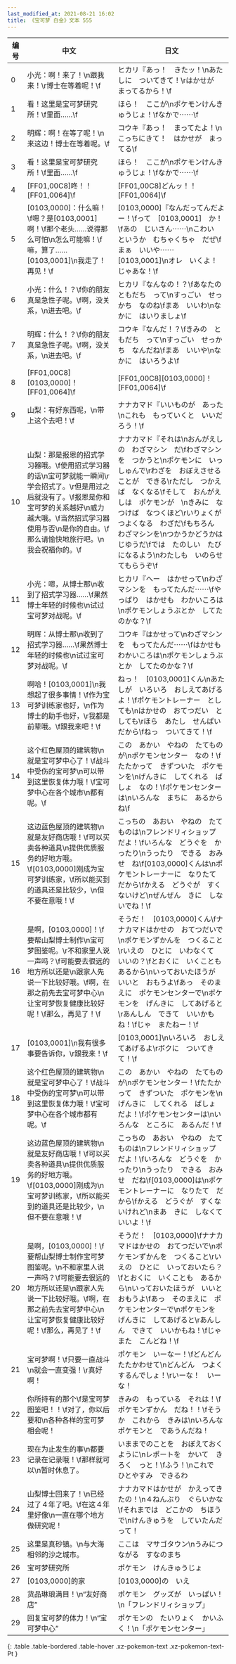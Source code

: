 ```yaml
---
last_modified_at: 2021-08-21 16:02
title: 《宝可梦 白金》文本 555
---
```

| 编号 | 中文 | 日文 |
| ---- | ---- | ---- |
| 0 | 小光：啊！来了！\n跟我来！\r博士在等着呢！\f | ヒカリ『あっ！　きたッ！\nあたしに　ついてきて！\rはかせが　まってるから！\f |
| 1 | 看！这里是宝可梦研究所！\f里面……\f | ほら！　ここが\nポケモンけんきゅうじょ！\fなかで⋯⋯\f |
| 2 | 明辉：啊！在等了呢！\n来这边！博士在等着呢。\f | コウキ『あっ！　まってたよ！\nこっちにきて！　はかせが　まってる\f |
| 3 | 看！这里是宝可梦研究所！\f里面……\f | ほら！　ここが\nポケモンけんきゅうじょ！\fなかで⋯⋯\f |
| 4 | [FF01,00C8]咚！！[FF01,0064]\f | [FF01,00C8]どんッ！！[FF01,0064]\f |
| 5 | [0103,0000]：什么嘛！\f嗯？是[0103,0001]啊！\f那个老头……说得那么可怕\n怎么可能嘛！\f嘛，算了……[0103,0001]\n我走了！再见！\f | [0103,0000]『なんだってんだよー！\fって　[0103,0001]　か！\fあの　じいさん⋯⋯\nこわい　というか　むちゃくちゃ　だぜ\fまぁ　いいや⋯⋯　[0103,0001]\nオレ　いくよ！　じゃあな！\f |
| 6 | 小光：什么！？\f你的朋友真是急性子呢。\f啊，没关系，\n进去吧。\f | ヒカリ『なんなの！？\fあなたの　ともだち　って\nすっごい　せっかち　なのね\fまあ　いいわ\nなかに　はいりましょ\f |
| 7 | 明辉：什么！？\f你的朋友真是急性子呢。\f啊，没关系，\n进去吧。\f | コウキ『なんだ！？\fきみの　ともだち　って\nすっごい　せっかち　なんだね\fまあ　いいや\nなかに　はいろうよ\f |
| 8 | [FF01,00C8][0103,0000]！[FF01,0064]\f | [FF01,00C8][0103,0000]！[FF01,0064]\f |
| 9 | 山梨：有好东西呢，\n带上这个去吧！\f | ナナカマド『いいものが　あった\nこれも　もっていくと　いいだろう！\f |
| 10 | 山梨：那是报恩的招式学习器哦。\f使用招式学习器的话\n宝可梦就能一瞬间\r学会招式了。\r但是用过之后就没有了。\f报恩是你和宝可梦的关系越好\n威力越大哦。\f当然招式学习器使用与否\n是你的自由。\f那么请愉快地旅行吧。\n我会祝福你的。\f | ナナカマド『それは\nおんがえしの　わざマシン　だ\fわざマシンを　つかうと\nポケモンに　いっしゅんで\rわざを　おぼえさせることが　できる\rただし　つかえば　なくなる\fそして　おんがえしは　ポケモンが　\nきみに　なつけば　なつくほど\rいりょくが　つよくなる　わざだ\fもちろん　わざマシンを\nつかうかどうかは　じゆうだ\fでは　たのしい　たびになるよう\nわたしも　いのらせてもらうぞ\f |
| 11 | 小光：嗯，从博士那\n收到了招式学习器……\f果然博士年轻的时候也\n试过宝可梦对战呢。\f | ヒカリ『へー　はかせって\nわざマシンを　もってたんだ⋯⋯\fやっぱり　はかせも　わかいころは\nポケモンしょうぶとか　してたのかな？\f |
| 12 | 明辉：从博士那\n收到了招式学习器……\f果然博士年轻的时候也\n试过宝可梦对战呢。\f | コウキ『はかせって\nわざマシンを　もってたんだ⋯⋯\fはかせも　わかいころは\nポケモンしょうぶとか　してたのかな？\f |
| 13 | 啊哈！[0103,0001]\n我想起了很多事情！\f作为宝可梦训练家也好，\n作为博士的助手也好，\r我都是前辈哦。\f跟我来吧！\f | ねっ！　[0103,0001]くん\nあたしが　いろいろ　おしえてあげるよ！\fポケモントレーナー　としても\nはかせの　おてつだい　としても\rほら　あたし　せんぱい　だから\fねっ　ついてきて！\f |
| 14 | 这个红色屋顶的建筑物\n就是宝可梦中心了！\f战斗中受伤的宝可梦\n可以带到这里恢复体力哦！\f宝可梦中心在各个城市\n都有呢。\f | この　あかい　やねの　たてものが\nポケモンセンター　なの！\fたたかって　きずついた　ポケモンを\nげんきに　してくれる　ばしょ　なの！\fポケモンセンターは\nいろんな　まちに　あるからね\f |
| 15 | 这边蓝色屋顶的建筑物\n就是友好商店哦！\f可以买卖各种道具\n提供优质服务的好地方哦。\f[0103,0000]刚成为宝可梦训练家，\f所以能买到的道具还是比较少，\n但不要在意哦！\f | こっちの　あおい　やねの　たてものは\nフレンドリィショップ　だよ！\fいろんな　どうぐを　かったり\nうったり　できる　おみせ　ね\f[0103,0000]くんは\nポケモントレーナーに　なりたて　だから\fかえる　どうぐが　すくないけど\nぜんぜん　きに　しないでね！\f |
| 16 | 是啊，[0103,0000]！\f要帮山梨博士制作\n宝可梦图鉴呢。\r不和家里人说一声吗？\f可能要去很远的地方所以还是\n跟家人先说一下比较好哦。\f啊，在那之前先去宝可梦中心\n让宝可梦恢复健康比较好呢！\f那么，再见了！\f | そうだ！　[0103,0000]くん\fナナカマドはかせの　おてつだいで\nポケモンずかんを　つくること\rいえの　ひとに　いわなくて　いいの？\fとおくに　いくことも　あるから\nいっておいたほうが　いいと　おもうよ\fあっ　そのまえに　ポケモンセンターで\nポケモンを　げんきに　してあげると\rあんしん　できて　いいかもね！\fじゃ　またねー！\f |
| 17 | [0103,0001]\n我有很多事要告诉你，\r跟我来！\f | [0103,0001]\nいろいろ　おしえてあげるよ\rボクに　ついてきて！\f |
| 18 | 这个红色屋顶的建筑物\n就是宝可梦中心了！\f战斗中受伤的宝可梦\n可以带到这里恢复体力哦！\f宝可梦中心在各个城市都有呢。\f | この　あかい　やねの　たてものが\nポケモンセンター！\fたたかって　きずついた　ポケモンを\nげんきに　してくれる　ばしょ　だよ！\fポケモンセンターは\nいろんな　ところに　あるんだ！\f |
| 19 | 这边蓝色屋顶的建筑物\n就是友好商店哦！\f可以买卖各种道具\n提供优质服务的好地方哦。\f[0103,0000]刚成为\n宝可梦训练家，\f所以能买到的道具还是比较少，\n但不要在意哦！\f | こっちの　あおい　やねの　たてものは\nフレンドリィショップ　だよ！\fいろんな　どうぐを　かったり\nうったり　できる　おみせ　だね\f[0103,0000]は\nポケモントレーナーに　なりたて　だから\fかえる　どうぐが　すくないけれど\nまあ　きに　しなくていいよ！\f |
| 20 | 是啊，[0103,0000]！\f要帮山梨博士制作宝可梦图鉴呢。\n不和家里人说一声吗？\f可能要去很远的地方所以还是\n跟家人先说一下比较好哦。\f啊，在那之前先去宝可梦中心\n让宝可梦恢复健康比较好呢！\f那么，再见了！\f | そうだ！　[0103,0000]\fナナカマドはかせの　おてつだいで\nポケモンずかんを　つくること\rいえの　ひとに　いっておいたら？\fとおくに　いくことも　あるから\nいっておいたほうが　いいと　おもうよ\fあっ　そのまえに　ポケモンセンターで\nポケモンを　げんきに　してあげると\rあんしん　できて　いいかもね！\fじゃ　また　こんどね！\f |
| 21 | 宝可梦啊！\f只要一直战斗\n就会一直变强！\r真好啊！ | ポケモン　いーなー！\fどんどん　たたかわせて\nどんどん　つよくするんでしょ！\rいーな！　いーな！ |
| 22 | 你所持有的那个\f是宝可梦图鉴吧！！\f对了，你以后要和\n各种各样的宝可梦相会呢！ | きみの　もっている　それは！\fポケモンずかん　だね！！\fそうか　これから　きみは\nいろんな　ポケモンと　であうんだね！ |
| 23 | 现在为止发生的事\n都要记录在记录哦！\f那样就可以\n暂时休息了。 | いままでのことを　おぼえておくように\nレポートを　かいて　きろく　っと！\fふう！\nこれで　ひとやすみ　できるわ |
| 24 | 山梨博士回来了！\n已经过了４年了吧。\f在这４年里好像\n一直在哪个地方做研究呢！ | ナナカマドはかせが　かえってきたの！\n４ねんぶり　ぐらいかな\fそれまでは　どこかの　ちほうで\nけんきゅうを　していたんだって！ |
| 25 | 这里是真砂镇。\n与大海相邻的沙之城市。 | ここは　マサゴタウン\nうみにつながる　すなのまち |
| 26 | 宝可梦研究所 | ポケモン　けんきゅうじょ |
| 27 | [0103,0000]的家 | [0103,0000]の　いえ |
| 28 | 货品琳琅满目！\n“友好商店” | ポケモン　グッズが　いっぱい！\n「フレンドリィショップ」 |
| 29 | 回复宝可梦的体力！\n“宝可梦中心” | ポケモンの　たいりょく　かいふく！\n「ポケモンセンター」 |
{: .table .table-bordered .table-hover .xz-pokemon-text .xz-pokemon-text-Pt }